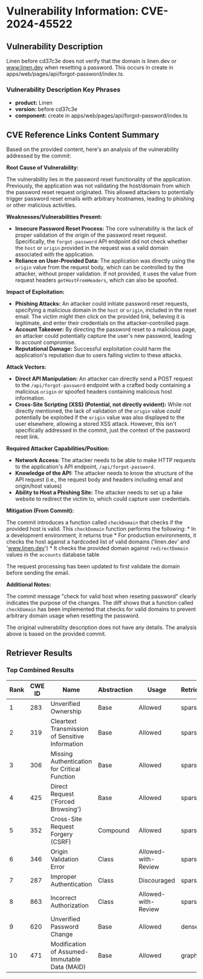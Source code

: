 # Vulnerability Information: CVE-2024-45522

## Vulnerability Description
Linen before cd37c3e does not verify that the domain is linen.dev or www.linen.dev when resetting a password. This occurs in create in apps/web/pages/api/forgot-password/index.ts.

### Vulnerability Description Key Phrases
- **product:** Linen
- **version:** before cd37c3e
- **component:** create in apps/web/pages/api/forgot-password/index.ts

## CVE Reference Links Content Summary
Based on the provided content, here's an analysis of the vulnerability addressed by the commit:

**Root Cause of Vulnerability:**

The vulnerability lies in the password reset functionality of the application. Previously, the application was not validating the host/domain from which the password reset request originated. This allowed attackers to potentially trigger password reset emails with arbitrary hostnames, leading to phishing or other malicious activities.

**Weaknesses/Vulnerabilities Present:**

*   **Insecure Password Reset Process:** The core vulnerability is the lack of proper validation of the origin of the password reset request. Specifically, the `forgot-password` API endpoint did not check whether the `host` or `origin` provided in the request was a valid domain associated with the application.
*   **Reliance on User-Provided Data:** The application was directly using the `origin` value from the request body, which can be controlled by the attacker, without proper validation. If not provided, it uses the value from request headers `getHostFromHeaders`, which can also be spoofed.

**Impact of Exploitation:**

*   **Phishing Attacks:** An attacker could initiate password reset requests, specifying a malicious domain in the `host` or `origin`, included in the reset email. The victim might then click on the provided link, believing it is legitimate, and enter their credentials on the attacker-controlled page.
*   **Account Takeover:** By directing the password reset to a malicious page, an attacker could potentially capture the user's new password, leading to account compromise.
*   **Reputational Damage:** Successful exploitation could harm the application's reputation due to users falling victim to these attacks.

**Attack Vectors:**

*   **Direct API Manipulation:** An attacker can directly send a POST request to the `/api/forgot-password` endpoint with a crafted body containing a malicious `origin` or spoofed headers containing malicious host information.
*   **Cross-Site Scripting (XSS) (Potential, not directly evident):** While not directly mentioned, the lack of validation of the `origin` value *could* potentially be exploited if the `origin` value was also displayed to the user elsewhere, allowing a stored XSS attack. However, this isn't specifically addressed in the commit, just the context of the password reset link.

**Required Attacker Capabilities/Position:**

*   **Network Access:** The attacker needs to be able to make HTTP requests to the application's API endpoint, `/api/forgot-password`.
*   **Knowledge of the API:** The attacker needs to know the structure of the API request (i.e., the request body and headers including email and origin/host values)
*   **Ability to Host a Phishing Site:**  The attacker needs to set up a fake website to redirect the victim to, which could capture user credentials.

**Mitigation (From Commit):**

The commit introduces a function called `checkDomain` that checks if the provided host is valid.
This `checkDomain` function performs the following:
    * In a development environment, it returns true
    * For production environments, it checks the host against a hardcoded list of valid domains ('linen.dev' and 'www.linen.dev')
    * It checks the provided domain against `redirectDomain` values in the `accounts` database table

The request processing has been updated to first validate the domain before sending the email.

**Additional Notes:**

The commit message "check for valid host when reseting password" clearly indicates the purpose of the changes. The diff shows that a function called `checkDomain` has been implemented that checks for valid domains to prevent arbitrary domain usage when resetting the password.

The original vulnerability description does not have any details. The analysis above is based on the provided commit.

## Retriever Results

### Top Combined Results

| Rank | CWE ID | Name | Abstraction | Usage  | Retrievers | Individual Scores |
|------|--------|------|-------------|-------|------------|-------------------|
| 1 | 283 | Unverified Ownership | Base | Allowed | sparse | 0.060 |
| 2 | 319 | Cleartext Transmission of Sensitive Information | Base | Allowed | sparse | 0.057 |
| 3 | 306 | Missing Authentication for Critical Function | Base | Allowed | sparse | 0.054 |
| 4 | 425 | Direct Request ('Forced Browsing') | Base | Allowed | sparse | 0.053 |
| 5 | 352 | Cross-Site Request Forgery (CSRF) | Compound | Allowed | sparse | 0.051 |
| 6 | 346 | Origin Validation Error | Class | Allowed-with-Review | sparse | 0.051 |
| 7 | 287 | Improper Authentication | Class | Discouraged | sparse | 0.051 |
| 8 | 863 | Incorrect Authorization | Class | Allowed-with-Review | sparse | 0.050 |
| 9 | 620 | Unverified Password Change | Base | Allowed | dense | 0.377 |
| 10 | 471 | Modification of Assumed-Immutable Data (MAID) | Base | Allowed | graph | 0.002 |

